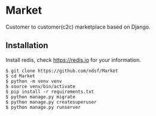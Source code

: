 # Market
Customer to customer(c2c) marketplace based on Django.
## Installation
Install redis, check https://redis.io for your information.
```text
$ git clone https://github.com/ndsf/Market
$ cd Market
$ python -m venv venv
$ source venv/bin/activate
$ pip install -r requirements.txt
$ python manage.py migrate
$ python manage.py createsuperuser
$ python manage.py runserver
```